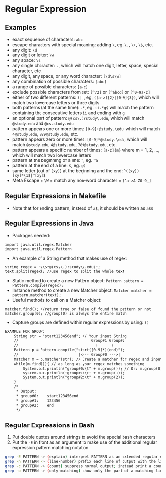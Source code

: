 # Regular Expression
## Examples
* exact sequence of characters: `abc`
* escape characters with special meaning: adding `\`, eg. `\.`, `\+`, `\$`, etc.
* any digit: `\d`
* any digit or letter: `\w`
* any space: `\s`
* any single character: `.`, which will match one digit, letter, space, special character, etc.
* any digit, any space, or any word character: `[\d\s\w]`
* any combination of possible characters: `[abc]`
* a range of possible characters: `[a-c]`
* exclude possible characters from set: `[^72]` or `[^abcd]` or `[^0-9a-z]`
* either of two different patterns: `(|)`, eg, `([a-z]{2}|[0-9]{3})`, which will match two lowercase letters or three digits
* both patterns (at the same time): `.*`, eg. `ii.*g$` will match the pattern containing the consecutive letters `ii` and ending with g
* an optional part of pattern: `@(cs\.)?study\.edu`, which will match `@study.edu` and `@cs.study.edu`
* pattern appears one or more times: `[0-9]+@study.\edu`, which will match `4@study.edu`, `789@study.edu`, etc.
* pattern appears zero or more times: `[0-9]*@study.\edu`, which will match `@study.edu`, `4@study.edu`, `789@study.edu`, etc.
* pattern appears a specific number of times: `[a-z]{m}` where m = 1, 2, ..., which will match two lowercase letters
* pattern at the beginning of a line: `^`, eg. `^a`
* pattern at the end of a line: `$`, eg. `g$`
* same letter (out of `[xy]`) at the beginning and the end: `^([xy])[xy]*\1$|^[xy]$`
* Meta Escape = `\W` = match any non-word character = `[^a-zA-Z0-9_]`

## Regular Expressions in Makefile
* Note that for ending pattern, instead of `a$`, it should be written as `a$$`

## Regular Expressions in Java
* Packages needed:
```
import java.util.regex.Matcher
import java.util.regex.Pattern
```
* An example of a String method that makes use of regex:
```
String regex = "\\S*@(cs\\.)?study\\.edu)";
text.split(regex); //use regex to split the whole text
```
* Static method to create a new Pattern object: `Pattern pattern = Pattern.compile(regex);`
* Instance method to create a new Matcher object: `Matcher matcher = pattern.matcher(text);`
* Useful methods to call on a Matcher object:
```
matcher.find(); //return true or false of found the pattern or not
matcher.group(0); //group(0) is always the entire match
```
* Capture groups are defined within regular expressions by using: `()`
```txt
EXAMPLE FOR GROUP:
    String str = "start123456end"; // Your input String
    //                                 Group#1 Group#2
    //                                   ↑      ↑  
    Pattern p = Pattern.compile("start([0-9]*)(end)");
    //                           |<--- Group#0 --->|
    Matcher m = p.matcher(str); // Create a matcher for regex and input
    while(m.find()){ // as long as your regex matches something
        System.out.println("group#0:\t" + m.group()); // Or: m.group(0)
        System.out.println("group#1:\t" + m.group(1));
        System.out.println("group#2:\t" + m.group(2));
    }
    /*
     * Output:
     * group#0:    start123456end
     * group#1:    123456
     * group#2:    end
     */
```

## Regular Expressions in Bash
1. Put double quotes around strings to avoid the special bash characters
2. Put the `-E` in front as an argument to make use of the additional regular expression pattern matching notation
```bash
grep -E PATTERN -> (explain) interpret PATTERN as an extended regular expression
grep -n PATTERN -> (line-number) prefix each line of output with the line number within its input file
grep -c PATTERN -> (count) suppress normal output; instead print a count of matching lines for each input file
grep -o PATTERN -> (only-matching) show only the part of a matching line that matches PATTERN
```
